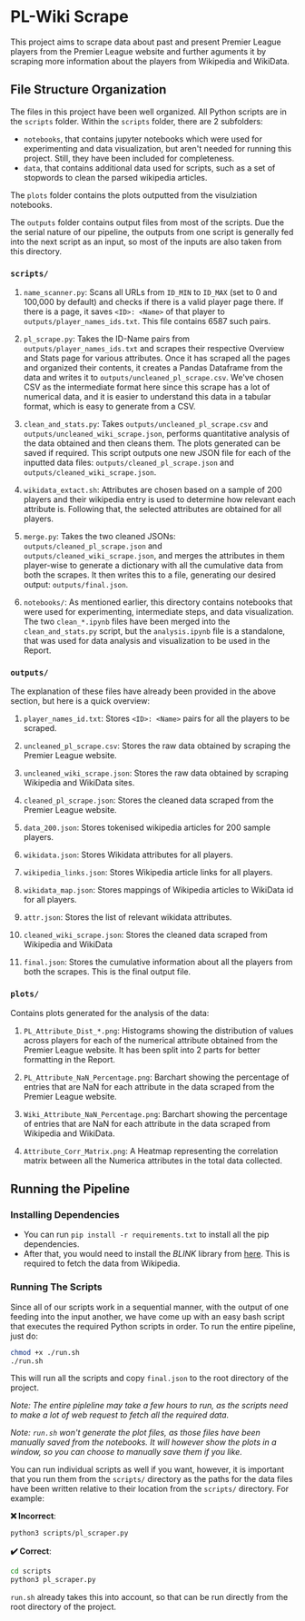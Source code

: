 # PL-Wiki Scrape

This project aims to scrape data about past and present Premier League players from the Premier League website and further aguments it by scraping more information about the players from Wikipedia and WikiData.

## File Structure Organization

The files in this project have been well organized. All Python scripts are in the `scripts` folder. Within the `scripts` folder, there are 2 subfolders:
- `notebooks`, that contains jupyter notebooks which were used for experimenting and data visualization, but aren't needed for running this project. Still, they have been included for completeness.
- `data`, that contains additional data used for scripts, such as a set of stopwords to clean the parsed wikipedia articles.

The `plots` folder contains the plots outputted from the visulziation notebooks.

The `outputs` folder contains output files from most of the scripts. Due the the serial nature of our pipeline, the outputs from one script is generally fed into the next script as an input, so most of the inputs are also taken from this directory.

### `scripts/`

1. `name_scanner.py`: Scans all URLs from `ID_MIN` to `ID_MAX` (set to 0 and 100,000 by default) and checks if there is a valid player page there. If there is a page, it saves `<ID>: <Name>` of that player to `outputs/player_names_ids.txt`. This file contains 6587 such pairs.

2. `pl_scrape.py`: Takes the ID-Name pairs from `outputs/player_names_ids.txt` and scrapes their respective Overview and Stats page for various attributes. Once it has scraped all the pages and organized their contents, it creates a Pandas Dataframe from the data and writes it to `outputs/uncleaned_pl_scrape.csv`. We've chosen CSV as the intermediate format here since this scrape has a lot of numerical data, and it is easier to understand this data in a tabular format, which is easy to generate from a CSV.

3. `clean_and_stats.py`: Takes `outputs/uncleaned_pl_scrape.csv` and `outputs/uncleaned_wiki_scrape.json`, performs quantitative analysis of the data obtained and then cleans them. The plots generated can be saved if required. This script outputs one new JSON file for each of the inputted data files: `outputs/cleaned_pl_scrape.json` and `outputs/cleaned_wiki_scrape.json`.

4. `wikidata_extact.sh`: Attributes are chosen based on a sample of 200 players and their wikipedia entry is used to determine how relevant each attribute is. Following that, the selected attributes are obtained for all players.

5. `merge.py`: Takes the two cleaned JSONs: `outputs/cleaned_pl_scrape.json` and `outputs/cleaned_wiki_scrape.json`, and merges the attributes in them player-wise to generate a dictionary with all the cumulative data from both the scrapes. It then writes this to a file, generating our desired output: `outputs/final.json`.

6. `notebooks/`: As mentioned earlier, this directory contains notebooks that were used for experimenting, intermediate steps, and data visualization. The two `clean_*.ipynb` files have been merged into the `clean_and_stats.py` script, but the `analysis.ipynb` file is a standalone, that was used for data analysis and visualization to be used in the Report.

### `outputs/`

The explanation of these files have already been provided in the above section, but here is a quick overview:

1. `player_names_id.txt`: Stores `<ID>: <Name>` pairs for all the players to be scraped.

2. `uncleaned_pl_scrape.csv`: Stores the raw data obtained by scraping the Premier League website.

3. `uncleaned_wiki_scrape.json`: Stores the raw data obtained by scraping Wikipedia and WikiData sites.

4. `cleaned_pl_scrape.json`: Stores the cleaned data scraped from the Premier League website.

5. `data_200.json`: Stores tokenised wikipedia articles for 200 sample players.

6. `wikidata.json`: Stores Wikidata attributes for all players.

7. `wikipedia_links.json`: Stores Wikipedia article links for all players.

8. `wikidata_map.json`: Stores mappings of Wikipedia articles to WikiData id for all players.

9. `attr.json`: Stores the list of relevant wikidata attributes.

10. `cleaned_wiki_scrape.json`: Stores the cleaned data scraped from Wikipedia and WikiData

11. `final.json`: Stores the cumulative information about all the players from both the scrapes. This is the final output file.

### `plots/`

Contains plots generated for the analysis of the data:

1. `PL_Attribute_Dist_*.png`: Histograms showing the distribution of values across players for each of the numerical attribute obtained from the Premier League website. It has been split into 2 parts for better formatting in the Report.

2. `PL_Attribute_NaN_Percentage.png`: Barchart showing the percentage of entries that are NaN for each attribute in the data scraped from the Premier League website.

3. `Wiki_Attribute_NaN_Percentage.png`: Barchart showing the percentage of entries that are NaN for each attribute in the data scraped from Wikipedia and WikiData.

4. `Attribute_Corr_Matrix.png`: A Heatmap representing the correlation matrix between all the Numerica attributes in the total data collected.

## Running the Pipeline

### Installing Dependencies
- You can run `pip install -r requirements.txt` to install all the pip dependencies.
- After that, you would need to install the *BLINK* library from [here](https://github.com/facebookresearch/BLINK). This is required to fetch the data from Wikipedia.

### Running The Scripts
Since all of our scripts work in a sequential manner, with the output of one feeding into the input another, we have come up with an easy bash script that executes the required Python scripts in order. To run the entire pipeline, just do:

```bash
chmod +x ./run.sh
./run.sh
```

This will run all the scripts and copy `final.json` to the root directory of the project.

*Note: The entire pipleline may take a few hours to run, as the scripts need to make a lot of web request to fetch all the required data.*

*Note: `run.sh` won't generate the plot files, as those files have been manually saved from the notebooks. It will however show the plots in a window, so you can choose to manually save them if you like.*

You can run individual scripts as well if you want, however, it is important that you run them from the `scripts/` directory as the paths for the data files have been written relative to their location from the `scripts/` directory. For example:

**❌ Incorrect**:
```bash
python3 scripts/pl_scraper.py
```

**✔️ Correct**:
```bash
cd scripts
python3 pl_scraper.py
```

`run.sh` already takes this into account, so that can be run directly from the root directory of the project. 
